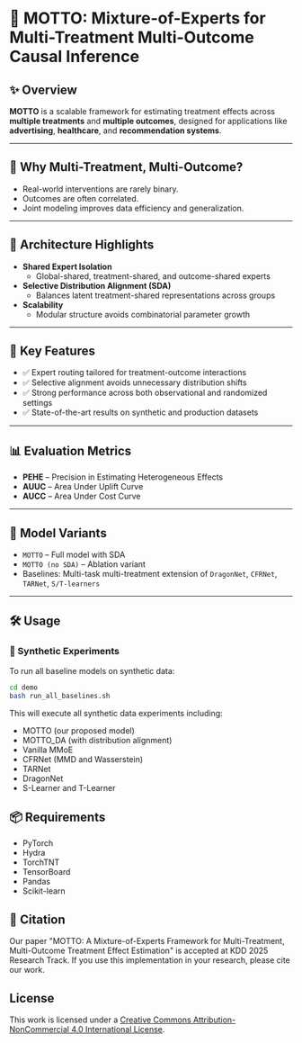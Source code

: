 # 🎯 MOTTO: Mixture-of-Experts for Multi-Treatment Multi-Outcome Causal Inference

## ✨ Overview

**MOTTO** is a scalable framework for estimating treatment effects across **multiple treatments** and **multiple outcomes**, designed for applications like **advertising**, **healthcare**, and **recommendation systems**.

---

## 🧠 Why Multi-Treatment, Multi-Outcome?

- Real-world interventions are rarely binary.
- Outcomes are often correlated.
- Joint modeling improves data efficiency and generalization.

---

## 🔧 Architecture Highlights

- **Shared Expert Isolation**
  - Global-shared, treatment-shared, and outcome-shared experts
- **Selective Distribution Alignment (SDA)**
  - Balances latent treatment-shared representations across groups
- **Scalability**
  - Modular structure avoids combinatorial parameter growth

---

## 🚀 Key Features

- ✅ Expert routing tailored for treatment-outcome interactions
- ✅ Selective alignment avoids unnecessary distribution shifts
- ✅ Strong performance across both observational and randomized settings
- ✅ State-of-the-art results on synthetic and production datasets

---

## 📊 Evaluation Metrics

- **PEHE** – Precision in Estimating Heterogeneous Effects
- **AUUC** – Area Under Uplift Curve
- **AUCC** – Area Under Cost Curve

---


## 🧪 Model Variants

- `MOTTO` – Full model with SDA
- `MOTTO (no SDA)` – Ablation variant
- Baselines: Multi-task multi-treatment extension of `DragonNet`, `CFRNet`, `TARNet`, `S/T-learners`

---

## 🛠️ Usage

### 🧪 Synthetic Experiments

To run all baseline models on synthetic data:

```bash
cd demo
bash run_all_baselines.sh
```

This will execute all synthetic data experiments including:
- MOTTO (our proposed model)
- MOTTO_DA (with distribution alignment)
- Vanilla MMoE
- CFRNet (MMD and Wasserstein)
- TARNet
- DragonNet
- S-Learner and T-Learner

<!--
### 🔁 Single Run

```bash
python train.py
```

### 🔬 Hyperparameter Sweeping

```bash
python train.py -m hydra/sweeper/sampler=$sampler_choice objective=$metric
```
Where:
- `sampler_choice` can be: `random`, `tpe`, or `grid`
- `metric` can be: `auuc_outcome_0`, `auuc_outcome_1`, `auuc_outcome_no_trt1_0`, `auuc_outcome_no_trt1_1`
-->

## 📦 Requirements
- PyTorch
- Hydra
- TorchTNT
- TensorBoard
- Pandas
- Scikit-learn

## 📝 Citation

Our paper "MOTTO: A Mixture-of-Experts Framework for Multi-Treatment, Multi-Outcome Treatment Effect Estimation" is accepted at KDD 2025 Research Track. If you use this implementation in your research, please cite our work.
> 

## License

This work is licensed under a [Creative Commons Attribution-NonCommercial 4.0 International License](https://creativecommons.org/licenses/by-nc/4.0/).